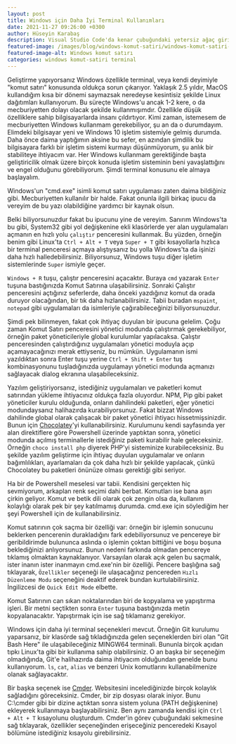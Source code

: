 ```yaml
---
layout: post
title: Windows için Daha İyi Terminal Kullanımları
date: 2021-11-27 09:26:00 +0300
author: Hüseyin Karabaş
description: Visual Studio Code'da kenar çubuğundaki yetersiz ağaç girintilemesini arttırmak 
featured-image: /images/blog/windows-komut-satiri/windows-komut-satiri-cover.png
featured-image-alt: Windows komut satırı
categories: windows komut-satiri terminal
---
```


Geliştirme yapıyorsanız Windows özellikle terminal, veya kendi deyimiyle "komut satırı" konusunda oldukça sorun çıkarıyor. Yaklaşık 2.5 yıldır, MacOS kullandığım kısa bir dönemi saymazsak neredeyse kesintisiz şekilde Linux dağıtımları kullanıyorum. Bu süreçte Windows'u ancak 1-2 kere, o da mecburiyetten dolayı olacak şekilde kullanmışımdır. Özellikle düşük özelliklere sahip bilgisayarlarda insanı çıldırtıyor. Kimi zaman, istemesem de mecburiyetten Windows kullanmam gerekebiliyor, şu an da o durumdayım. Elimdeki bilgisayar yeni ve Windows 10 işletim sistemiyle gelmiş durumda. Daha önce daima yaptığımın aksine bu sefer, en azından şimdilik bu bilgisayara farklı bir işletim sistemi kurmayı düşünmüyorum, şu anlık bir stabiliteye ihtiyacım var. Her Windows kullanmam gerektiğinde başta geliştiricilik olmak üzere birçok konuda işletim sisteminin beni yavaşlattığını ve engel olduğunu görebiliyorum. Şimdi terminal konusunu ele almaya başlayalım.

Windows'un "cmd.exe" isimli komut satırı uygulaması zaten daima bildiğiniz gibi. Mecburiyetten kullanılır bir halde. Fakat onunla ilgili birkaç ipucu da vereyim de bu yazı olabildiğine yardımcı bir kaynak olsun.

Belki biliyorsunuzdur fakat bu ipucunu yine de vereyim. Sanırım Windows'ta bu gibi, System32 gibi yol değişkenine ekli klasörlerde yer alan uygulamaları açmanın en hızlı yolu ``çalıştır`` penceresini kullanmak. Bu yüzden, örneğin benim gibi Linux'ta ``Ctrl + Alt + T`` veya ``Super + T`` gibi kısayollarla hızlıca bir terminal penceresi açmaya alıştıysanız bu yolla Windows'ta da işinizi daha hızlı halledebilirsiniz. Biliyorsunuz, Windows tuşu diğer işletim sistemlerinde ``Super`` ismiyle geçer.

``Windows + R`` tuşu, çalıştır penceresini açacaktır. Buraya ``cmd`` yazarak ``Enter`` tuşuna bastığınızda Komut Satırına ulaşabilirsiniz. Sonraki Çalıştır penceresini açtığınız seferlerde, daha önceki yazdığınız komut da orada duruyor olacağından, bir tık daha hızlanabilirsiniz. Tabii buradan ``mspaint``, ``notepad`` gibi uygulamaları da isimleriyle çağırabileceğinizi biliyorsunuzdur.

Şimdi pek bilinmeyen, fakat çok ihtiyaç duyulan bir ipucuna gelelim. Çoğu zaman Komut Satırı penceresini yönetici modunda çalıştırmak gerekebiliyor, örneğin paket yöneticileriyle global kurulumlar yapılacaksa. Çalıştır penceresinden çalıştırdığınız uygulamaları yönetici moduyla açıp açamayacağınızı merak ettiyseniz, bu mümkün. Uygulamanın ismi yazıldıktan sonra Enter tuşu yerine ``Ctrl + Shift + Enter`` tuş kombinasyonunu tuşladığınızda uygulamayı yönetici modunda açmanızı sağlayacak dialog ekranına ulaşabileceksiniz.

Yazılım geliştiriyorsanız, istediğiniz uygulamaları ve paketleri komut satırından yükleme ihtiyacınız oldukça fazla oluyordur. NPM, Pip gibi paket yöneticiler kurulu olduğunda, onların dahilindeki paketleri, eğer yönetici modundaysanız halihazırda kurabiliyorsunuz. Fakat bizzat Windows dahilinde global olarak çalışacak bir paket yönetici ihtiyacı hissetmişsinizdir. Bunun için [Chocolatey]([https://chocolatey.org/install](https://chocolatey.org/install))'yi kullanabilirsiniz. Kurulumunu kendi sayfasında yer alan direktiflere göre Powershell üzerinde yaptıktan sonra, yönetici modunda açılmış terminallerle istediğiniz paketi kurabilir hale geleceksiniz. Örneğin ``choco install php`` diyerek PHP'yi sisteminize kurabileceksiniz. Bu şekilde yazılım geliştirme için ihtiyaç duyulan uygulamalar ve onların bağımlılıkları, ayarlamaları da çok daha hızlı bir şekilde yapılacak, çünkü Chocolatey bu paketleri önünüze olması gerektiği gibi seriyor.

Ha bir de Powershell meselesi var tabii. Kendisini gerçekten hiç sevmiyorum, arkaplan renk seçimi dahi berbat. Komutları ise bana aşırı çirkin geliyor. Komut ve betik dili olarak çok zengin olsa da, kullanım kolaylığı olarak pek bir şey katılmamış durumda. cmd.exe için söylediğim her şeyi Powershell için de kullanabilirsiniz.

Komut satırının çok saçma bir özelliği var: örneğin bir işlemin sonucunu beklerken pencerenin durakladığını fark edebiliyorsunuz ve pencereye bir geribildirimde bulununca aslında o işlemin çoktan bittiğini ve boşu boşuna beklediğinizi anlıyorsunuz. Bunun nedeni farkında olmadan pencereye tıklamış olmaktan kaynaklanıyor. Varsayılan olarak açık gelen bu saçmalık, ister inanın ister inanmayın cmd.exe'nin bir özelliği. Pencere başlığına sağ tıklayarak, ``Özellikler`` seçeneği ile ulaşacağınız pencereden ``Hızlı Düzenleme Modu`` seçeneğini deaktif ederek bundan kurtulabilirsiniz. İngilizcesi de ``Quick Edit Mode`` elbette.

Komut Satırının can sıkan noktalarından biri de kopyalama ve yapıştırma işleri. Bir metni seçtikten sonra ``Enter`` tuşuna bastığınızda metin kopyalanacaktır. Yapıştırmak için ise sağ tıklamanız gerekiyor.

Windows için daha iyi terminal seçenekleri mevcut. Örneğin Git kurulumu yaparsanız, bir klasörde sağ tıkladığınızda gelen seçeneklerden biri olan "Git Bash Here" ile ulaşabileceğiniz MINGW64 terminali. Bununla birçok açıdan tıpkı Linux'ta gibi bir kullanıma sahip olabilirsiniz. O an başka bir seçeneğim olmadığında, Git'e halihazırda daima ihtiyacım olduğundan genelde bunu kullanıyorum. ``ls``, ``cat``, ``alias`` ve benzeri Unix komutlarını kullanabilmenize olanak sağlayacaktır.

Bir başka seçenek ise [Cmder]([https://cmder.net/](https://cmder.net/)). Websitesini incelediğinizde birçok kolaylık sağladığını göreceksiniz. Cmder, bir zip dosyası olarak iniyor. Bunu C:\\cmder gibi bir dizine açtıktan sonra sistem yoluna (PATH değişkenine) ekleyerek kullanmaya başlayabilirsiniz. Ben aynı zamanda kendisi için ``Ctrl + Alt + T`` kısayolunu oluşturdum. Cmder'in görev çubuğundaki sekmesine sağ tıklayarak, özellikler seçeneğinden erişeceğiniz penceredeki Kısayol bölümüne istediğiniz kısayolu girebilirsiniz.